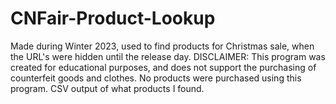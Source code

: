 # CNFair-Product-Lookup
Made during Winter 2023, used to find products for Christmas sale, when the URL's were hidden until the release day.
DISCLAIMER: This program was created for educational purposes, and does not support the purchasing of counterfeit goods and clothes. No products were purchased using this program. 
CSV output of what products I found.
